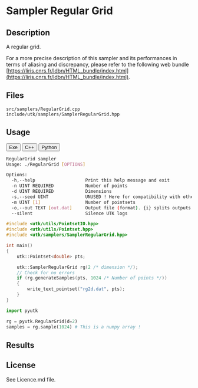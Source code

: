 # Sampler Regular Grid 

## Description

A regular grid.

For a more precise description of this sampler and its performances in terms of aliasing and discrepancy, please refer to the following web bundle [https://liris.cnrs.fr/ldbn/HTML_bundle/index.html](https://liris.cnrs.fr/ldbn/HTML_bundle/index.html).

## Files

```
src/samplers/RegularGrid.cpp  
include/utk/samplers/SamplerRegularGrid.hpp
```

## Usage

<button class="tablink exebutton" onclick="openCode('exe', this)" markdown="1">Exe</button> 
<button class="tablink cppbutton" onclick="openCode('cpp', this)" markdown="1">C++</button> 
<button class="tablink pybutton" onclick="openCode('py', this)" markdown="1">Python</button> 
<br/>
  

<div class="exe tabcontent">

```bash
RegularGrid sampler
Usage: ./RegularGrid [OPTIONS]

Options:
  -h,--help                   Print this help message and exit
  -n UINT REQUIRED            Number of points
  -d UINT REQUIRED            Dimensions
  -s,--seed UINT              UNUSED ! Here for compatibility with others.
  -m UINT [1]                 Number of pointsets
  -o,--out TEXT [out.dat]     Output file (format). {i} splits outputs in multiple files and token is replaced by index.
  --silent                    Silence UTK logs

```

</div>

<div class="cpp tabcontent">

```  cpp
#include <utk/utils/PointsetIO.hpp>
#include <utk/utils/Pointset.hpp>
#include <utk/samplers/SamplerRegularGrid.hpp>

int main()
{
    utk::Pointset<double> pts;

    utk::SamplerRegularGrid rg(2 /* dimension */);
    // Check for no errors
    if (rg.generateSamples(pts, 1024 /* Number of points */))
    {
        write_text_pointset("rg2d.dat", pts);
    }
}
```  

</div>

<div class="py tabcontent">

``` python
import pyutk

rg = pyutk.RegularGrid(d=2)
samples = rg.sample(1024) # This is a numpy array !
```  

</div>

## Results

<div class="results"></div>
<script>
  window.addEventListener('DOMContentLoaded', function() { show_results(); }); 
</script>

## License

See Licence.md file.